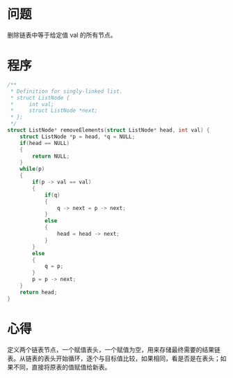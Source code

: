 # 问题
删除链表中等于给定值 val 的所有节点。
# 程序
```C
/**
 * Definition for singly-linked list.
 * struct ListNode {
 *     int val;
 *     struct ListNode *next;
 * };
 */
struct ListNode* removeElements(struct ListNode* head, int val) {
    struct ListNode *p = head, *q = NULL;
    if(head == NULL)
    {
        return NULL;
    }
    while(p)
    {
        if(p -> val == val)
        {
            if(q)
            {
                q -> next = p -> next;
            }
            else
            {
                head = head -> next;
            }
        }
        else
        {
            q = p;
        }
        p = p -> next;
    }
    return head;
}
```
# 心得
定义两个链表节点，一个赋值表头，一个赋值为空，用来存储最终需要的结果链表。从链表的表头开始循环，逐个与目标值比较，如果相同，看是否是在表头；如果不同，直接将原表的值赋值给新表。